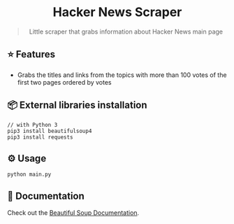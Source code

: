 <div align="center">
  <h1>Hacker News Scraper</h1>
  <blockquote>Little scraper that grabs information about Hacker News main page</blockquote>
</div>

## ⭐️ Features

- Grabs the titles and links from the topics with more than 100 votes of the first two pages ordered by votes

## 📦 External libraries installation

```
// with Python 3
pip3 install beautifulsoup4
pip3 install requests
```

## ⚙️ Usage

```
python main.py
```

## 📜 Documentation

Check out the [Beautiful Soup Documentation](https://www.crummy.com/software/BeautifulSoup/).
